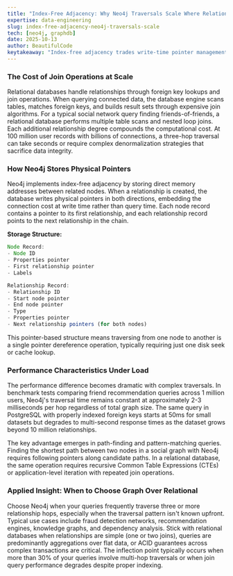```yaml
---
title: "Index-Free Adjacency: Why Neo4j Traversals Scale Where Relational Joins Fail"
expertise: data-engineering
slug: index-free-adjacency-neo4j-traversals-scale
tech: [neo4j, graphdb]
date: 2025-10-13
author: BeautifulCode
keytakeaway: "Index-free adjacency trades write-time pointer management for constant-time relationship traversals, making Neo4j superior for multi-hop queries but relational databases remain better for simple joins and transactional workloads."
---
```


### The Cost of Join Operations at Scale

Relational databases handle relationships through foreign key lookups and join operations. When querying connected data, the database engine scans tables, matches foreign keys, and builds result sets through expensive join algorithms. For a typical social network query finding friends-of-friends, a relational database performs multiple table scans and nested loop joins. Each additional relationship degree compounds the computational cost. At 100 million user records with billions of connections, a three-hop traversal can take seconds or require complex denormalization strategies that sacrifice data integrity.

### How Neo4j Stores Physical Pointers

Neo4j implements index-free adjacency by storing direct memory addresses between related nodes. When a relationship is created, the database writes physical pointers in both directions, embedding the connection cost at write time rather than query time. Each node record contains a pointer to its first relationship, and each relationship record points to the next relationship in the chain.

**Storage Structure:**

```javascript
Node Record:
- Node ID
- Properties pointer
- First relationship pointer
- Labels

Relationship Record:
- Relationship ID
- Start node pointer
- End node pointer
- Type
- Properties pointer
- Next relationship pointers (for both nodes)
```

This pointer-based structure means traversing from one node to another is a single pointer dereference operation, typically requiring just one disk seek or cache lookup.

### Performance Characteristics Under Load

The performance difference becomes dramatic with complex traversals. In benchmark tests comparing friend recommendation queries across 1 million users, Neo4j's traversal time remains constant at approximately 2-3 milliseconds per hop regardless of total graph size. The same query in PostgreSQL with properly indexed foreign keys starts at 50ms for small datasets but degrades to multi-second response times as the dataset grows beyond 10 million relationships.

The key advantage emerges in path-finding and pattern-matching queries. Finding the shortest path between two nodes in a social graph with Neo4j requires following pointers along candidate paths. In a relational database, the same operation requires recursive Common Table Expressions (CTEs) or application-level iteration with repeated join operations.

### Applied Insight: When to Choose Graph Over Relational

Choose Neo4j when your queries frequently traverse three or more relationship hops, especially when the traversal pattern isn't known upfront. Typical use cases include fraud detection networks, recommendation engines, knowledge graphs, and dependency analysis. Stick with relational databases when relationships are simple (one or two joins), queries are predominantly aggregations over flat data, or ACID guarantees across complex transactions are critical. The inflection point typically occurs when more than 30% of your queries involve multi-hop traversals or when join query performance degrades despite proper indexing.
